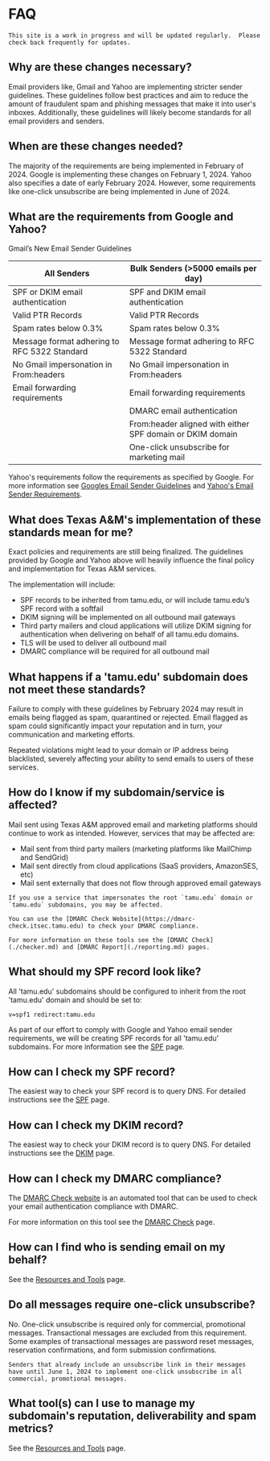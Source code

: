 # FAQ

```admonish info
This site is a work in progress and will be updated regularly.  Please check back frequently for updates.
```

## Why are these changes necessary?

Email providers like, Gmail and Yahoo are implementing stricter sender guidelines.  These guidelines follow best practices and aim to reduce the amount of fraudulent spam and phishing messages that make it into user's inboxes.  Additionally, these guidelines will likely become standards for all email providers and senders.

## When are these changes needed?

The majority of the requirements are being implemented in February of 2024.  Google is implementing these changes on February 1, 2024.  Yahoo also specifies a date of early February 2024.  However, some requirements like one-click unsubscribe are being implemented in June of 2024.

## What are the requirements from Google and Yahoo?

Gmail’s New Email Sender Guidelines

|All Senders|Bulk Senders (>5000 emails per day)|
|-----|-----|
|SPF or DKIM email authentication|SPF and DKIM email authentication|
|Valid PTR Records|Valid PTR Records|
|Spam rates below 0.3%|Spam rates below 0.3%|
|Message format adhering to RFC 5322 Standard|Message format adhering to RFC 5322 Standard|
|No Gmail impersonation in From:headers|No Gmail impersonation in From:headers|
|Email forwarding requirements|Email forwarding requirements|
||DMARC email authentication|
||From:header aligned with either SPF domain or DKIM domain|
||One-click unsubscribe for marketing mail|

Yahoo's requirements follow the requirements as specified by Google.  For more information see [Googles Email Sender Guidelines](https://support.google.com/mail/answer/81126?sjid=8436365022205706809-NC) and [Yahoo's Email Sender Requirements](https://senders.yahooinc.com/best-practices/).

## What does Texas A&M's implementation of these standards mean for me?

Exact policies and requirements are still being finalized.  The guidelines provided by Google and Yahoo above will heavily influence the final policy and implementation for Texas A&M services.

The implementation will include:

- SPF records to be inherited from tamu.edu, or will include tamu.edu’s SPF record with a softfail
- DKIM signing will be implemented on all outbound mail gateways
- Third party mailers and cloud applications will utilize DKIM signing for authentication when delivering on behalf of all tamu.edu domains.
- TLS will be used to deliver all outbound mail
- DMARC compliance will be required for all outbound mail

## What happens if a 'tamu.edu' subdomain does not meet these standards?

Failure to comply with these guidelines by February 2024 may result in emails being flagged as spam, quarantined or rejected. Email flagged as spam could significantly impact your reputation and in turn, your communication and marketing efforts.

Repeated violations might lead to your domain or IP address being blacklisted, severely affecting your ability to send emails to users of these services.

## How do I know if my subdomain/service is affected?

Mail sent using Texas A&M approved email and marketing platforms should continue to work as intended.  However, services that may be affected are:

- Mail sent from third party mailers (marketing platforms like MailChimp and SendGrid)
- Mail sent directly from cloud applications (SaaS providers, AmazonSES, etc)
- Mail sent externally that does not flow through approved email gateways

```admonish warning
If you use a service that impersonates the root `tamu.edu` domain or `tamu.edu` subdomains, you may be affected.

You can use the [DMARC Check Website](https://dmarc-check.itsec.tamu.edu) to check your DMARC compliance.

For more information on these tools see the [DMARC Check](./checker.md) and [DMARC Report](./reporting.md) pages.
```

## What should my SPF record look like?

All 'tamu.edu' subdomains should be configured to inherit from the root 'tamu.edu' domain and should be set to:

`v=spf1 redirect:tamu.edu`

As part of our effort to comply with Google and Yahoo email sender requirements, we will be creating SPF records for all 'tamu.edu' subdomains.  For more information see the [SPF](./spf.md) page.

## How can I check my SPF record?

The easiest way to check your SPF record is to query DNS.  For detailed instructions see the [SPF](./spf.md) page.

## How can I check my DKIM record?

The easiest way to check your DKIM record is to query DNS.  For detailed instructions see the [DKIM](./dkim.md) page.

## How can I check my DMARC compliance?

The [DMARC Check website](https://dmarc-check.itsec.tamu.edu) is an automated tool that can be used to check your email authentication compliance with DMARC.

For more information on this tool see the [DMARC Check](./checker.md) page.

## How can I find who is sending email on my behalf?

See the [Resources and Tools](./tools.md) page.

## Do all messages require one-click unsubscribe?

No. One-click unsubscribe is required only for commercial, promotional messages. Transactional messages are excluded from this requirement. Some examples of transactional messages are password reset messages, reservation confirmations, and form submission confirmations.

```admonish info
Senders that already include an unsubscribe link in their messages have until June 1, 2024 to implement one-click unsubscribe in all commercial, promotional messages.
```

## What tool(s) can I use to manage my subdomain's reputation, deliverability and spam metrics?

See the [Resources and Tools](./tools.md) page.
